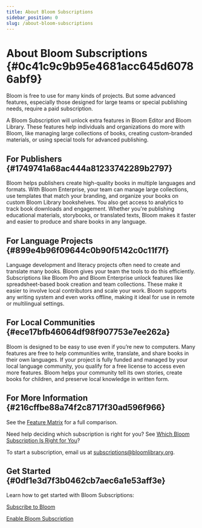 ```yaml
---
title: About Bloom Subscriptions
sidebar_position: 0
slug: /about-bloom-subscriptions
---
```




# About Bloom Subscriptions {#0c41c9c9b95e4681acc645d60786abf9}


Bloom is free to use for many kinds of projects. But some advanced features, especially those designed for large teams or special publishing needs, require a paid subscription. 


A Bloom Subscription will unlock extra features in Bloom Editor and Bloom Library. These features help individuals and organizations do more with Bloom, like managing large collections of books, creating custom-branded materials, or using special tools for advanced publishing.


## For Publishers {#1749741a68ac444a81233742289b2797}


Bloom helps publishers create high-quality books in multiple languages and formats. With Bloom Enterprise, your team can manage large collections, use templates that match your branding, and organize your books on custom Bloom Library bookshelves. You also get access to analytics to track book downloads and engagement. Whether you're publishing educational materials, storybooks, or translated texts, Bloom makes it faster and easier to produce and share books in any language.


## For Language Projects {#899e4b96f09644c0b90f5142c0c11f7f}


Language development and literacy projects often need to create and translate many books. Bloom gives your team the tools to do this efficiently. Subscriptions like Bloom Pro and Bloom Enterprise unlock features like spreadsheet-based book creation and team collections. These make it easier to involve local contributors and scale your work. Bloom supports any writing system and even works offline, making it ideal for use in remote or multilingual settings.


## For Local Communities {#ece17bfb46064df98f907753e7ee262a}


Bloom is designed to be easy to use even if you’re new to computers. Many features are free to help communities write, translate, and share books in their own languages. If your project is fully funded and managed by your local language community, you qualify for a free license to access even more features. Bloom helps your community tell its own stories, create books for children, and preserve local knowledge in written form.


## For More Information {#216cffbe88a74f2c8717f30ad596f966}


See the [Feature Matrix](https://bloomlibrary.org/page/resources/page/feature-matrix) for a full comparison.


Need help deciding which subscription is right for you? See [Which Bloom Subscription Is Right for You](/which-subscription)?


To start a subscription, email us at [subscriptions@bloomlibrary.org](mailto:subscriptions@bloomlibrary.org).


## Get Started {#0df1e3d7f3b0462cb7aec6a1e53aff3e}


Learn how to get started with Bloom Subscriptions:


[Subscribe to Bloom ](/subscribe-bloom) 


[Enable Bloom Subscription](/enable-bloom-enterprise) 

